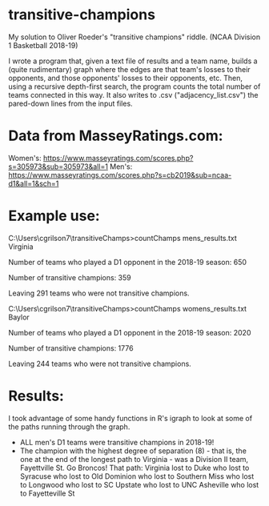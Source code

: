 # transitive-champions
My solution to Oliver Roeder's "transitive champions" riddle. (NCAA Division 1 Basketball 2018-19)

I wrote a program that, given a text file of results and a team name, builds a (quite rudimentary) graph where the edges are that team's losses to their opponents, and those opponents' losses to their opponents, etc.
Then, using a recursive depth-first search, the program counts the total number of teams connected in this way. It also writes to .csv ("adjacency_list.csv") the pared-down lines from the input files.

# Data from MasseyRatings.com:
Women's: https://www.masseyratings.com/scores.php?s=305973&sub=305973&all=1
Men's: https://www.masseyratings.com/scores.php?s=cb2019&sub=ncaa-d1&all=1&sch=1

# Example use:
C:\Users\cgrilson7\transitiveChamps>countChamps mens_results.txt Virginia

Number of teams who played a D1 opponent in the 2018-19 season: 650

Number of transitive champions: 359

Leaving 291 teams who were not transitive champions.

C:\Users\cgrilson7\transitiveChamps>countChamps womens_results.txt Baylor

Number of teams who played a D1 opponent in the 2018-19 season: 2020

Number of transitive champions: 1776

Leaving 244 teams who were not transitive champions.

# Results:

I took advantage of some handy functions in R's igraph to look at some of the paths running through the graph.
- ALL men's D1 teams were transitive champions in 2018-19!
- The champion with the highest degree of separation (8) - that is, the one at the end of the longest path to Virginia - was a Division II team, Fayettville St. Go Broncos!
      That path:
      Virginia lost to
      Duke who lost to
      Syracuse who lost to 
      Old Dominion who lost to
      Southern Miss who lost to 
      Longwood who lost to
      SC Upstate who lost to
      UNC Asheville who lost to
      Fayetteville St
